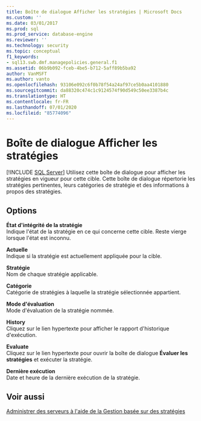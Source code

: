 ```yaml
---
title: Boîte de dialogue Afficher les stratégies | Microsoft Docs
ms.custom: ''
ms.date: 03/01/2017
ms.prod: sql
ms.prod_service: database-engine
ms.reviewer: ''
ms.technology: security
ms.topic: conceptual
f1_keywords:
- sql13.swb.dmf.managepolicies.general.f1
ms.assetid: 06b9b092-fceb-4be5-b712-5aff89b5ba92
author: VanMSFT
ms.author: vanto
ms.openlocfilehash: 93106e092c6f0b78f54a24af97ce5b0aa4101880
ms.sourcegitcommit: da88320c474c1c9124574f90d549c50ee3387b4c
ms.translationtype: HT
ms.contentlocale: fr-FR
ms.lasthandoff: 07/01/2020
ms.locfileid: "85774096"
---
```

# <a name="view-policies-dialog-box"></a>Boîte de dialogue Afficher les stratégies
 [!INCLUDE [SQL Server](../../includes/applies-to-version/sqlserver.md)]
  Utilisez cette boîte de dialogue pour afficher les stratégies en vigueur pour cette cible. Cette boîte de dialogue répertorie les stratégies pertinentes, leurs catégories de stratégie et des informations à propos des stratégies.  
  
## <a name="options"></a>Options  
 **État d'intégrité de la stratégie**  
 Indique l'état de la stratégie en ce qui concerne cette cible. Reste vierge lorsque l'état est inconnu.  
  
 **Actuelle**  
 Indique si la stratégie est actuellement appliquée pour la cible.  
  
 **Stratégie**  
 Nom de chaque stratégie applicable.  
  
 **Catégorie**  
 Catégorie de stratégies à laquelle la stratégie sélectionnée appartient.  
  
 **Mode d'évaluation**  
 Mode d'évaluation de la stratégie nommée.  
  
 **History**  
 Cliquez sur le lien hypertexte pour afficher le rapport d'historique d'exécution.  
  
 **Evaluate**  
 Cliquez sur le lien hypertexte pour ouvrir la boîte de dialogue **Évaluer les stratégies** et exécuter la stratégie.  
  
 **Dernière exécution**  
 Date et heure de la dernière exécution de la stratégie.  
  
## <a name="see-also"></a>Voir aussi  
 [Administrer des serveurs à l'aide de la Gestion basée sur des stratégies](../../relational-databases/policy-based-management/administer-servers-by-using-policy-based-management.md)  
  
  
